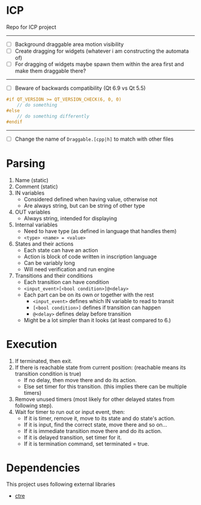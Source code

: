 # ICP
Repo for ICP project

---
- [ ] Background draggable area motion visibility
- [ ] Create dragging for widgets (whatever i am constructing the automata of)
- [ ] For dragging of widgets maybe spawn them within the area first and make them draggable there?
---
- [ ] Beware of backwards compatibility (Qt 6.9 vs Qt 5.5)
```cpp
#if QT_VERSION >= QT_VERSION_CHECK(6, 0, 0)
	// do something
#else
	// do something differently
#endif
```
---
- [ ] Change the name of `Draggable.[cpp|h]` to match with other files

# Parsing

1. Name (static)
2. Comment (static)
3. IN variables
    - Considered defined when having value, otherwise not
    - Are always string, but can be string of other type
4. OUT variables
    - Always string, intended for displaying
5. Internal variables
    - Need to have type (as defined in language that handles them)
    - `<type> <name> = <value>`
6. States and their actions
    - Each state can have an action
    - Action is block of code written in inscription language
    - Can be variably long
    - Will need verification and run engine
7. Transitions and their conditions
    - Each transition can have condition
    - `<input_event>[<bool condition>]@<delay>`
    - Each part can be on its own or together with the rest
        - `<input_event>` defines which IN variable to read to transit
        - `[<bool condition>]` defines if transition can happen
        - `@<delay>` defines delay before transition
    - Might be a lot simpler than it looks (at least compared to 6.)

# Execution

1. If terminated, then exit.
2. If there is reachable state from current position: (reachable means its transition condition is true)
    - If no delay, then move there and do its action.
    - Else set timer for this transition. (this implies there can be multiple timers)
3. Remove unused timers (most likely for other delayed states from following step).
4. Wait for timer to run out or input event, then:
    - If it is timer, remove it, move to its state and do state's action.
    - If it is input, find the correct state, move there and so on...
    - If it is immediate transition move there and do its action.
    - If it is delayed transition, set timer for it.
    - If it is termination command, set terminated = true. 

# Dependencies
This project uses following external libraries
 - [ctre](https://github.com/hanickadot/compile-time-regular-expressions/tree/main) 